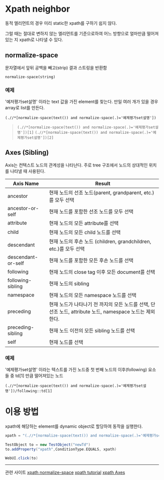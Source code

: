 # Xpath neighbor

동적 엘리먼트의 경우 미리 static한 xpath를 구하기 쉽지 않다.

그럴 때는 절대로 변하지 않는 엘리먼트를 기준으로하여 어느 방향으로 얼마만큼 떨어져 있는 지 xpath로 나타낼 수 있다.

## normalize-space

문자열에서 앞뒤 공백을 빼고(strip) 결과 스트링을 반환함

`normalize-space(string)`

### 예제
'예저평가set설명' 이라는 text 값을 가진 element를 찾는다. 만일 여러 개가 있을 경우 array로 list를 만든다.

`(.//*[normalize-space(text()) and normalize-space(.)='예제평가set설명'])`

> `(.//*[normalize-space(text()) and normalize-space(.)='예제평가set설명'])[1]`
> `(.//*[normalize-space(text()) and normalize-space(.)='예제평가set설명'])[2]`


## Axes (Sibling)

Axis는 컨텍스트 노드의 관계성을 나타난다. 주로 tree 구조에서 노드의 상대적인 위치를 나타낼 때 사용된다.

| Axis Name | Result |
|--------------------|-----------------------------------------------------------------------------------------------------------|
| ancestor | 현재 노드의 선조 노드(parent, grandparent, etc.)를 모두 선택 |
| ancestor-or-self | 현재 노드를 포함한 선조 노드를 모두 선택 |
| attribute | 현재 노드의 모든 attribute를 선택 |
| child | 현재 노드의 모든 child 노드를 선택 |
| descendant | 현재 노드의 후손 노드 (children, grandchildren, etc.)를 모두 선택 |
| descendant-or-self | 현재 노드를 포함한 모든 후손 노드를 선택 |
| following | 현재 노드의 close tag 이후 모든 document를 선택 |
| following-sibling | 현재 노드의 sibling |
| namespace | 현재 노드의 모든 namespace 노드를 선택 |
| preceding | 현재 노드가 나타나기 전 까지의 모든 노드를 선택, 단 선조 노드, attribute 노드, namespace 노드는 제외한다. |
| preceding-sibling | 현재 노드 이전의 모든 sibling 노드를 선택 |
| self | 현재 노드를 선택 |

### 예제

'예제평가set설명' 이라는 텍스트를 가진 노드중 첫 번째 노드의 이후(following) 요소들 중 td[1] 만큼 떨어져있는 노드

`(.//*[normalize-space(text()) and normalize-space(.)='예제평가set설명'])/following::td[1]`


# 이용 방법

xpath에 해당하는 element를 dynamic object로 할당하여 동작을 실행한다.

```groovy
xpath = "(.//*[normalize-space(text()) and normalize-space(.)='예제평가set설명'])/following::td[1]/label"
 
TestObject to = new TestObject("newTd")
to.addProperty("xpath",ConditionType.EQUALS, xpath)

WebUI.click(to)
```

---
관련 사이트
[xpath normalize-space](https://developer.mozilla.org/ko/docs/Web/XPath/Functions/normalize-space)
[xpath tutorial](http://zvon.org/xxl/XPathTutorial/Output/example6.html)
[xpath Axes](https://www.w3schools.com/xml/xpath_axes.asp)